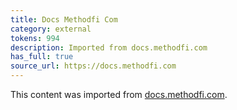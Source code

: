 ```yaml
---
title: Docs Methodfi Com
category: external
tokens: 994
description: Imported from docs.methodfi.com
has_full: true
source_url: https://docs.methodfi.com
---
```


This content was imported from [docs.methodfi.com](https://docs.methodfi.com).
